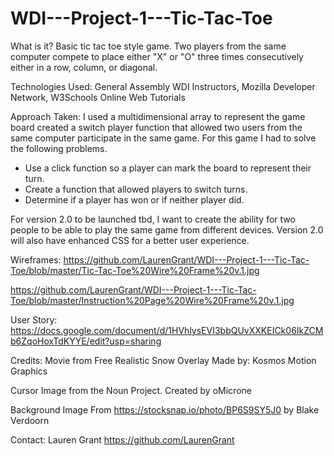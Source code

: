 # WDI---Project-1---Tic-Tac-Toe

What is it?
Basic tic tac toe style game. Two players from the same computer compete to place either "X" or "O" three times consecutively either in a row, column, or diagonal.

Technologies Used:
General Assembly WDI Instructors, Mozilla Developer Network, W3Schools Online Web Tutorials

Approach Taken:
I used a multidimensional array to represent the game board created a switch player function that allowed two users from the same computer participate in the same game.
For this game I had to solve the following problems.

- Use a click function so a player can mark the board to represent their turn.
- Create a function that allowed players to switch turns.
- Determine if a player has won or if neither player did.

For version 2.0 to be launched tbd, I want to create the ability for two people to be able to play the same game from different devices. Version 2.0 will also have enhanced CSS for a better user experience.

Wireframes:
https://github.com/LaurenGrant/WDI---Project-1---Tic-Tac-Toe/blob/master/Tic-Tac-Toe%20Wire%20Frame%20v.1.jpg

https://github.com/LaurenGrant/WDI---Project-1---Tic-Tac-Toe/blob/master/Instruction%20Page%20Wire%20Frame%20v.1.jpg

User Story:
https://docs.google.com/document/d/1HVhlysEVI3bbQUvXXKEICk06IkZCMb6ZqoHoxTdKYYE/edit?usp=sharing

Credits:
Movie from
Free Realistic Snow Overlay Made by: Kosmos Motion Graphics

Cursor Image from
the Noun Project. Created by oMicrone

Background Image From
https://stocksnap.io/photo/BP6S9SY5J0 by Blake Verdoorn

Contact:
Lauren Grant
https://github.com/LaurenGrant
